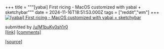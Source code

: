 +++
title = """[yabai] First ricing - MacOS customized with yabai + sketchybar"""
date = 2024-11-16T18:51:53.000Z
tags = ["reddit","wm"]
+++
[![[yabai] First ricing - MacOS customized with yabai + sketchybar](https://b.thumbs.redditmedia.com/DKwKZ-qR38xNZ2TZ2IhfN2O-pl_0HuQGSA36y-coqyM.jpg "[yabai] First ricing - MacOS customized with yabai + sketchybar")](https://www.reddit.com/r/unixporn/comments/1gsu3md/yabai_first_ricing_macos_customized_with_yabai/)

submitted by [/u/M1buKy0sh1r0](https://www.reddit.com/user/M1buKy0sh1r0)  
[\[link\]](https://www.reddit.com/gallery/1gsu3md) [\[comments\]](https://www.reddit.com/r/unixporn/comments/1gsu3md/yabai_first_ricing_macos_customized_with_yabai/)

[[source]](https://www.reddit.com/r/unixporn/comments/1gsu3md/yabai_first_ricing_macos_customized_with_yabai/)
